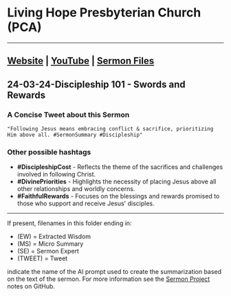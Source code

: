 # Living Hope Presbyterian Church (PCA)

___

## [Website](https://www.livinghopepresbyterian.org/) | [YouTube](https://www.youtube.com/@LivingHopePresbyterianChurch) | [Sermon Files](https://github.com/jobian-ai/LHP-Sermons/tree/f541cdd7fade61b0d743fa669909c2fa05a46ba1/sermons/24-01-28)

## 24-03-24-Discipleship 101 - Swords and Rewards

### A Concise Tweet about this Sermon

```"Following Jesus means embracing conflict & sacrifice, prioritizing Him above all. #SermonSummary #Discipleship"```

### Other possible hashtags

- **#DiscipleshipCost** - Reflects the theme of the sacrifices and challenges involved in following Christ.
- **#DivinePriorities** - Highlights the necessity of placing Jesus above all other relationships and worldly concerns.
- **#FaithfulRewards** - Focuses on the blessings and rewards promised to those who support and receive Jesus' disciples.
___

If present, filenames in this folder ending in:

- (EW) = Extracted Wisdom
- (MS) = Micro Summary
- (SE) =  Sermon Expert
- (TWEET) = Tweet

indicate the name of the AI prompt used to create the summarization based on the text of the sermon.  For more information see the [Sermon Project](https://github.com/jobian-ai/LHP-Sermons/tree/main) notes on GitHub.